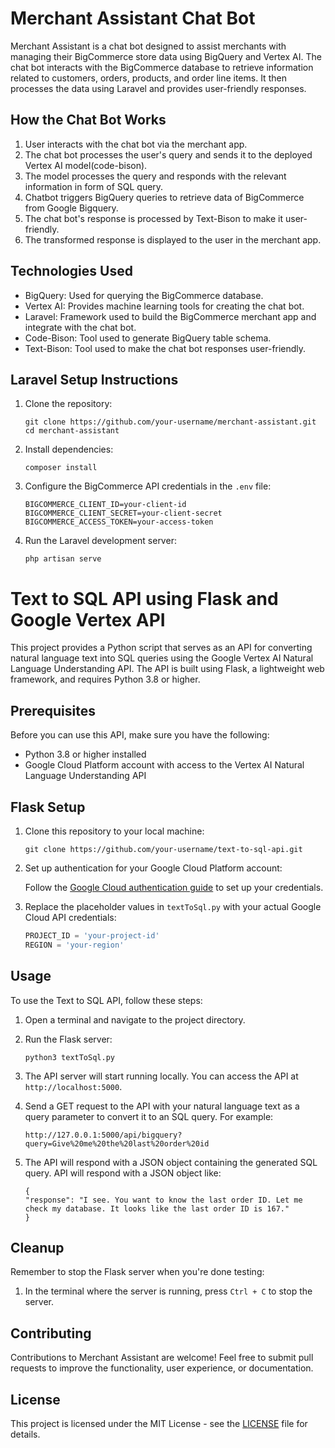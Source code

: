 # Merchant Assistant Chat Bot

Merchant Assistant is a chat bot designed to assist merchants with managing their BigCommerce store data using BigQuery and Vertex AI. The chat bot interacts with the BigCommerce database to retrieve information related to customers, orders, products, and order line items. It then processes the data using Laravel and provides user-friendly responses.

## How the Chat Bot Works

1. User interacts with the chat bot via the merchant app.
2. The chat bot processes the user's query and sends it to the deployed Vertex AI model(code-bison).
3. The model processes the query and responds with the relevant information in form of SQL query.
4. Chatbot triggers BigQuery queries to retrieve data of BigCommerce from Google Bigquery.
5. The chat bot's response is processed by Text-Bison to make it user-friendly.
6. The transformed response is displayed to the user in the merchant app.

## Technologies Used

- BigQuery: Used for querying the BigCommerce database.
- Vertex AI: Provides machine learning tools for creating the chat bot.
- Laravel: Framework used to build the BigCommerce merchant app and integrate with the chat bot.
- Code-Bison: Tool used to generate BigQuery table schema.
- Text-Bison: Tool used to make the chat bot responses user-friendly.

## Laravel Setup Instructions

1. Clone the repository:

    ```
   git clone https://github.com/your-username/merchant-assistant.git
   cd merchant-assistant
    ```

2. Install dependencies:

    ```
   composer install
    ```

3. Configure the BigCommerce API credentials in the `.env` file:

    ```
   BIGCOMMERCE_CLIENT_ID=your-client-id
   BIGCOMMERCE_CLIENT_SECRET=your-client-secret
   BIGCOMMERCE_ACCESS_TOKEN=your-access-token
    ```

4. Run the Laravel development server:

    ```
   php artisan serve
    ```

# Text to SQL API using Flask and Google Vertex API

This project provides a Python script that serves as an API for converting natural language text into SQL queries using the Google Vertex AI Natural Language Understanding API. The API is built using Flask, a lightweight web framework, and requires Python 3.8 or higher.

## Prerequisites

Before you can use this API, make sure you have the following:

- Python 3.8 or higher installed
- Google Cloud Platform account with access to the Vertex AI Natural Language Understanding API

## Flask Setup

1. Clone this repository to your local machine:

    ```
    git clone https://github.com/your-username/text-to-sql-api.git
    ```

2. Set up authentication for your Google Cloud Platform account:

   Follow the [Google Cloud authentication guide](https://cloud.google.com/docs/authentication/getting-started) to set up your credentials.

3. Replace the placeholder values in `textToSql.py` with your actual Google Cloud API credentials:

    ```python
    PROJECT_ID = 'your-project-id'
    REGION = 'your-region'
    ```

## Usage

To use the Text to SQL API, follow these steps:

1. Open a terminal and navigate to the project directory.

2. Run the Flask server:

    ```
    python3 textToSql.py
    ```

3. The API server will start running locally. You can access the API at `http://localhost:5000`.

4. Send a GET request to the API with your natural language text as a query parameter to convert it to an SQL query. For example:

    ```
    http://127.0.0.1:5000/api/bigquery?query=Give%20me%20the%20last%20order%20id
    ```

5. The API will respond with a JSON object containing the generated SQL query.
API will respond with a JSON object like: 
   ```
   {
   "response": "I see. You want to know the last order ID. Let me check my database. It looks like the last order ID is 167."
   }
   ```

## Cleanup

Remember to stop the Flask server when you're done testing:

1. In the terminal where the server is running, press `Ctrl + C` to stop the server.



## Contributing

Contributions to Merchant Assistant are welcome! Feel free to submit pull requests to improve the functionality, user experience, or documentation.

## License

This project is licensed under the MIT License - see the [LICENSE](LICENSE) file for details.


